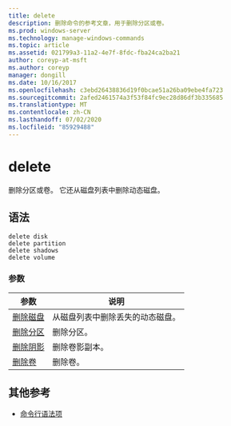 ```yaml
---
title: delete
description: 删除命令的参考文章，用于删除分区或卷。
ms.prod: windows-server
ms.technology: manage-windows-commands
ms.topic: article
ms.assetid: 021799a3-11a2-4e7f-8fdc-fba24ca2ba21
author: coreyp-at-msft
ms.author: coreyp
manager: dongill
ms.date: 10/16/2017
ms.openlocfilehash: c3ebd26438836d19f0bcae51a26ba09ebe4fa723
ms.sourcegitcommit: 2afed2461574a3f53f84fc9ec28d86df3b335685
ms.translationtype: MT
ms.contentlocale: zh-CN
ms.lasthandoff: 07/02/2020
ms.locfileid: "85929488"
---
```

# <a name="delete"></a>delete

删除分区或卷。 它还从磁盘列表中删除动态磁盘。

## <a name="syntax"></a>语法

```
delete disk
delete partition
delete shadows
delete volume
```

### <a name="parameters"></a>参数

| 参数 | 说明 |
|---------- | ----------- |
| [删除磁盘](delete-disk.md) | 从磁盘列表中删除丢失的动态磁盘。 |
| [删除分区](delete-partition.md) | 删除分区。 |
| [删除阴影](delete-shadows.md) | 删除卷影副本。 |
| [删除卷](delete-volume.md) | 删除卷。 |

## <a name="additional-references"></a>其他参考

- [命令行语法项](command-line-syntax-key.md)
